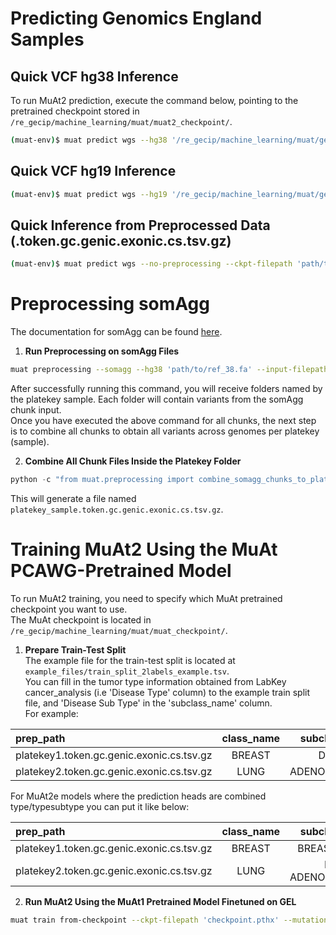 # Predicting Genomics England Samples
## Quick VCF hg38 Inference
To run MuAt2 prediction, execute the command below, pointing to the pretrained checkpoint stored in `/re_gecip/machine_learning/muat/muat2_checkpoint/`.

```bash
(muat-env)$ muat predict wgs --hg38 '/re_gecip/machine_learning/muat/genome_ref/ref38_fa' --ckpt-filepath 'path/to/checkpoint.pthx' --input-filepath 'sample1.vcf.gz' --result-dir 'path/to/result_dir/' 
```

## Quick VCF hg19 Inference
```bash
(muat-env)$ muat predict wgs --hg19 '/re_gecip/machine_learning/muat/genome_ref/ref' --ckpt-filepath 'path/to/checkpoint.pthx' --input-filepath 'sample1.vcf.gz' --result-dir 'path/to/result_dir/' 
```

## Quick Inference from Preprocessed Data (.token.gc.genic.exonic.cs.tsv.gz)
```bash
(muat-env)$ muat predict wgs --no-preprocessing --ckpt-filepath 'path/to/checkpoint.pthx' --input-filepath 'sample1.token.gc.genic.exonic.cs.tsv.gz' --result-dir 'path/to/result_dir/' 
```

# Preprocessing somAgg 
The documentation for somAgg can be found [here](https://re-docs.genomicsengland.co.uk/somAgg/).

1. **Run Preprocessing on somAgg Files**<br>
```bash
muat preprocessing --somagg --hg38 'path/to/ref_38.fa' --input-filepath 'path/to/somagg/chunks.vcf.gz' --tmp-dir 'path/to/preprocessed_data/'
```
After successfully running this command, you will receive folders named by the platekey sample. Each folder will contain variants from the somAgg chunk input.<br>
Once you have executed the above command for all chunks, the next step is to combine all chunks to obtain all variants across genomes per platekey (sample).<br>

2. **Combine All Chunk Files Inside the Platekey Folder**<br>
```python
python -c "from muat.preprocessing import combine_somagg_chunks_to_platekey; combine_somagg_chunks_to_platekey(sample_folder='path/to/preprocessed_data/platekey/', tmp_dir='path/to/preprocessed_data/')"
```
This will generate a file named `platekey_sample.token.gc.genic.exonic.cs.tsv.gz`.

# Training MuAt2 Using the MuAt PCAWG-Pretrained Model
To run MuAt2 training, you need to specify which MuAt pretrained checkpoint you want to use. <br>
The MuAt checkpoint is located in `/re_gecip/machine_learning/muat/muat_checkpoint/`.<br>

1. **Prepare Train-Test Split**<br>
The example file for the train-test split is located at `example_files/train_split_2labels_example.tsv`. <br>
You can fill in the tumor type information obtained from LabKey cancer_analysis (i.e 'Disease Type' column) to the example train split file, and 'Disease Sub Type' in the 'subclass_name' column.<br>
For example:

| prep_path                                  | class_name | subclass_name | class_index | subclass_index |
| :----------------------------------------- | :---------:| :------------:| :---------: | --------------:|
| platekey1.token.gc.genic.exonic.cs.tsv.gz  |   BREAST   | DUCTAL        | 1           |  13            |
| platekey2.token.gc.genic.exonic.cs.tsv.gz  |   LUNG     | ADENOCARCINOMA| 2           |  10            |

For MuAt2e models where the prediction heads are combined type/typesubtype you can put it like below:

| prep_path                                  | class_name |    subclass_name    | class_index | subclass_index |
| :----------------------------------------- | :---------:| :------------------:| :---------: | --------------:|
| platekey1.token.gc.genic.exonic.cs.tsv.gz  |   BREAST   | BREAST DUCTAL       | 1           |  76            |
| platekey2.token.gc.genic.exonic.cs.tsv.gz  |   LUNG     | LUNG ADENOCARCINOMA | 2           |  15            |


2. **Run MuAt2 Using the MuAt1 Pretrained Model Finetuned on GEL**<br>
```bash 
muat train from-checkpoint --ckpt-filepath 'checkpoint.pthx' --mutation-type 'snv+mnv' --train-split-filepath 'train_split_2labels_example.tsv' --val-split-filepath 'val_split_2labels_example.tsv' --save-dir /save_dir/ --epoch 5 --batch-size 4
```